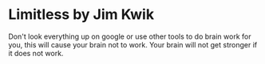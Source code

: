 
# Limitless by Jim Kwik

Don't look everything up on google or use other tools to do brain work for you, this will cause your brain not to work.
Your brain will not get stronger if it does not work.

